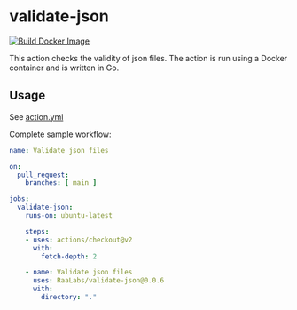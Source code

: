 # validate-json
[![Build Docker Image](https://github.com/RaaLabs/validate-json/actions/workflows/build.yml/badge.svg)](https://github.com/RaaLabs/validate-json/actions/workflows/build.yml)

This action checks the validity of json files. The action is run using a Docker container and is written in Go.

## Usage
See [action.yml](action.yml)

Complete sample workflow:
```yaml
name: Validate json files

on:
  pull_request:
    branches: [ main ]

jobs:
  validate-json:
    runs-on: ubuntu-latest

    steps:
    - uses: actions/checkout@v2
      with:
        fetch-depth: 2

    - name: Validate json files
      uses: RaaLabs/validate-json@0.0.6
      with:
        directory: "."

```